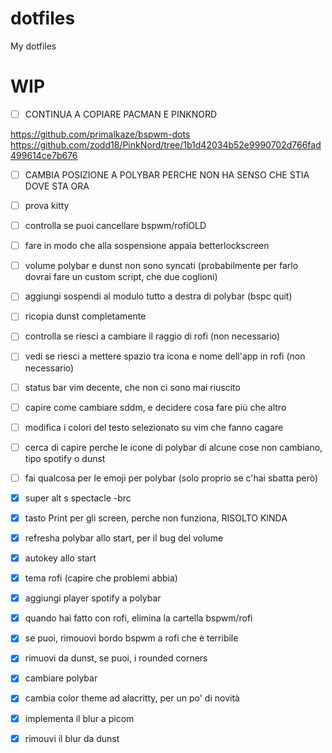 # dotfiles
My dotfiles

# WIP
- [ ] CONTINUA A COPIARE PACMAN E PINKNORD

https://github.com/primalkaze/bspwm-dots
https://github.com/zodd18/PinkNord/tree/1b1d42034b52e9990702d766fad499614ce7b676

- [ ] CAMBIA POSIZIONE A POLYBAR PERCHE NON HA SENSO CHE STIA DOVE STA ORA
- [ ] prova kitty
- [ ] controlla se puoi cancellare bspwm/rofiOLD
- [ ] fare in modo che alla sospensione appaia betterlockscreen
- [ ] volume polybar e dunst non sono syncati (probabilmente per farlo dovrai fare un custom script, che due coglioni)
- [ ] aggiungi sospendi al modulo tutto a destra di polybar (bspc quit)
- [ ] ricopia dunst completamente
- [ ] controlla se riesci a cambiare il raggio di rofi (non necessario)
- [ ] vedi se riesci a mettere spazio tra icona e nome dell'app in rofi (non necessario)
- [ ] status bar vim decente, che non ci sono mai riuscito
- [ ] capire come cambiare sddm, e decidere cosa fare più che altro
- [ ] modifica i colori del testo selezionato su vim che fanno cagare
- [ ] cerca di capire perche le icone di polybar di alcune cose non cambiano, tipo spotify o dunst
- [ ] fai qualcosa per le emoji per polybar (solo proprio se c'hai sbatta però)

- [x] super alt s spectacle -brc
- [x] tasto Print per gli screen, perche non funziona, RISOLTO KINDA
- [x] refresha polybar allo start, per il bug del volume
- [x] autokey allo start
- [x] tema rofi (capire che problemi abbia)
- [x] aggiungi player spotify a polybar
- [x] quando hai fatto con rofi, elimina la cartella bspwm/rofi
- [x] se puoi, rimouovi bordo bspwm a rofi che è terribile
- [x] rimuovi da dunst, se puoi, i rounded corners
- [x] cambiare polybar
- [x] cambia color theme ad alacritty, per un po' di novità
- [x] implementa il blur a picom
- [x] rimouvi il blur da dunst
